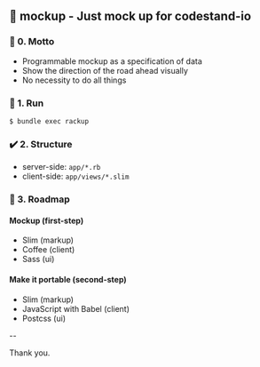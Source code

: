 ## :hammer: mockup - Just mock up for codestand-io

### :hankey: 0. Motto

* Programmable mockup as a specification of data
* Show the direction of the road ahead visually
* No necessity to do all things

### :runner: 1. Run

    $ bundle exec rackup

### :heavy_check_mark: 2. Structure

* server-side: `app/*.rb`
* client-side: `app/views/*.slim`

### :checkered_flag: 3. Roadmap

#### Mockup (first-step)

* Slim (markup)
* Coffee (client)
* Sass (ui)

#### Make it portable (second-step)

* Slim (markup)
* JavaScript with Babel (client)
* Postcss (ui)

--

Thank you.
